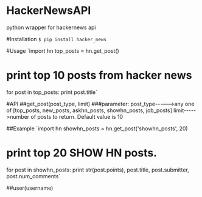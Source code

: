 # HackerNewsAPI
python wrapper for hackernews api

#Installation
`$ pip install hacker_news`

#Usage
`import hn
top_posts = hn.get_post()
# print top 10 posts from hacker news
for post in top_posts:
    print post.title`
    

#API
##get_post(post_type, limit)
###parameter: 
  post_type----->any one of [top_posts, new_posts, askhn_posts, showhn_posts, job_posts]
  limit----->number of posts to return. Default value is 10

##Example
`import hn
showhn_posts = hn.get_post('showhn_posts', 20)
# print top 20 SHOW HN posts.
for post in showhn_posts:
  print str(post.points), post.title, post.submitter, post.num_comments`
  
##user(username)


